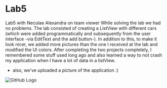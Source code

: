 # Lab5
Lab5 with Neculae Alexandra on team viewer
While solving the lab we had no problems. The lab consisted of creating a ListView with different cars (which were added programmatically and subsequently from the user interface -via EditText and the add button-).
In addition to this, to make it look nicer, we added more pictures than the one I received at the lab and modified the UI colors.
After completing the two projects completely, I remembered some stuff used long ago and also learned a way to not crash my application when I have a lot of data in a listView.

- also, we've uploaded a picture of the application :) 

![GitHub Logo](/app.jpg)



